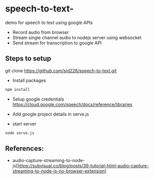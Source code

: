 # speech-to-text-
demo for speech to text using google APIs

* Record audio from browser
* Stream single channel audio to nodejs server using websocket
* Send stream for transcription to google API




## Steps to setup

git clone https://github.com/sid226/speech-to-text.git

* Install packages
```bash 
npm install
```

* Setup google credentials
https://cloud.google.com/speech/docs/reference/libraries

* Add google project details in serve.js

* start server
```bash 
node serve.js
```



## References:


* audio-capture-streaming-to-node-js[https://subvisual.co/blog/posts/39-tutorial-html-audio-capture-streaming-to-node-js-no-browser-extension]

